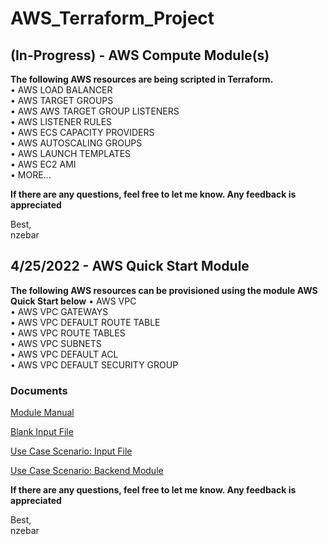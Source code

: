 # AWS_Terraform_Project

## (In-Progress) - AWS Compute Module(s)    

**The following AWS resources are being scripted in Terraform.**       
• AWS LOAD BALANCER      
• AWS TARGET GROUPS    
• AWS AWS TARGET GROUP LISTENERS             
• AWS LISTENER RULES      
• AWS ECS CAPACITY PROVIDERS      
• AWS AUTOSCALING GROUPS      
• AWS LAUNCH TEMPLATES       
• AWS EC2 AMI      
• MORE...          

**If there are any questions, feel free to let me know. Any feedback is appreciated**

Best,   
nzebar

## 4/25/2022 - AWS Quick Start Module

**The following AWS resources can be provisioned using the module AWS Quick Start below**
• AWS VPC   
• AWS VPC GATEWAYS   
• AWS VPC DEFAULT ROUTE TABLE       
• AWS VPC ROUTE TABLES   
• AWS VPC SUBNETS   
• AWS VPC DEFAULT ACL    
• AWS VPC DEFAULT SECURITY GROUP     

### Documents   

[Module Manual](https://github.com/TerraformProject/AWS_Terraform_Project/blob/master/Production_Modules/Module_Manuals/Module-Manual-VPC-QuickStart-Module.md)

[Blank Input File](https://github.com/TerraformProject/AWS_Terraform_Project/blob/master/Production_Modules/Blank_Input_Modules/Blank-VPC-QuickStart-Module.tf)

[Use Case Scenario: Input File](https://github.com/TerraformProject/AWS_Terraform_Project/blob/master/Production_Modules/Input_Modules/VPC_QuickStart_AWS_PROJECT.tf)

[Use Case Scenario: Backend Module](https://github.com/TerraformProject/AWS_Terraform_Project/tree/master/Production_Modules/Back_End_Modules/VPC-QuickStart-Module)

**If there are any questions, feel free to let me know. Any feedback is appreciated**   

Best,     
nzebar
